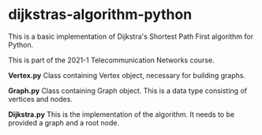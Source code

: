 # dijkstras-algorithm-python
This is a basic implementation of Dijkstra's Shortest Path First algorithm for Python.

This is part of the 2021-1 Telecommunication Networks course.

**Vertex.py**
Class containing Vertex object, necessary for building graphs.

**Graph.py**
Class containing Graph object. This is a data type consisting of vertices and nodes.

**Dijkstra.py**
This is the implementation of the algorithm. It needs to be provided a graph and a root node.
